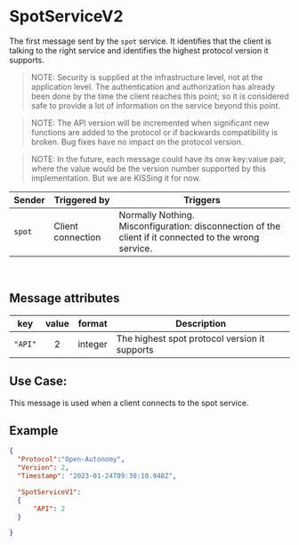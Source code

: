 # SpotServiceV2
The first message sent by the `spot` service.  It identifies that the client is talking to the right service and identifies the highest protocol version it supports.

> NOTE: Security is supplied at the infrastructure level, not at the application level.  The authentication and authorization has already been done by the time the client reaches this point;  so it is considered safe to provide a lot of information on the service beyond this point.

> NOTE: The API version will be incremented when significant new functions are added to the protocol or if backwards compatibility is broken.  Bug fixes have no impact on the protocol version.

> NOTE: In the future, each message could have its onw key:value pair, where the value would be the version number supported by this implementation.  But we are KISSing it for now.

|Sender| Triggered by | Triggers|
|---|---|---|
| `spot`  | Client connection | Normally Nothing. <br>  Misconfiguration: disconnection of the client if it connected to the wrong service. |

<br>

## Message attributes
|key |value |format | Description|
|---|:---:|:---:|---|
|`"API"`| 2 | integer|The highest spot protocol version it supports|


## Use Case:
This message is used when a client connects to the spot service.
## Example
```JSON
{
  "Protocol":"Open-Autonomy",
  "Version": 2,
  "Timestamp": "2023-01-24T09:30:10.948Z",

  "SpotServiceV1":
  {
	  "API": 2
  }

}
```
